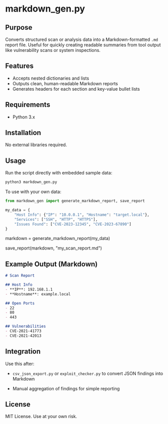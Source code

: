 # markdown_gen.py

## Purpose

Converts structured scan or analysis data into a Markdown-formatted `.md` report file. Useful for quickly creating readable summaries from tool output like vulnerability scans or system inspections.

## Features

- Accepts nested dictionaries and lists
- Outputs clean, human-readable Markdown reports
- Generates headers for each section and key-value bullet lists

## Requirements

- Python 3.x

## Installation

No external libraries required.

## Usage

Run the script directly with embedded sample data:

```bash
python3 markdown_gen.py
```
To use with your own data:

```python
from markdown_gen import generate_markdown_report, save_report

my_data = {
    "Host Info": {"IP": "10.0.0.1", "Hostname": "target.local"},
    "Services": ["SSH", "HTTP", "HTTPS"],
    "Issues Found": ["CVE-2023-12345", "CVE-2023-67890"]
}
```
markdown = generate_markdown_report(my_data)

save_report(markdown, "my_scan_report.md")

## Example Output (Markdown)
```markdown
# Scan Report

## Host Info
- **IP**: 192.168.1.1
- **Hostname**: example.local

## Open Ports
- 22
- 80
- 443

## Vulnerabilities
- CVE-2021-41773
- CVE-2021-42013
```
## Integration
Use this after:

- `csv_json_export.py` or `exploit_checker.py` to convert JSON findings into Markdown

- Manual aggregation of findings for simple reporting

## License
MIT License. Use at your own risk.
